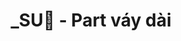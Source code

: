 ---
layout: album
resource: instagram
title: "_SU🎀 - Part váy dài"
description: "Instagram album of _SU🎀, part váy dài.</br> Username: _sulyu"
active: gallery
album-title: "_SU🎀"
images:
  - image_path: sulyu/váy dài/20231228_144310_412682035_1564341061038417_5981571753122385915_n.jpg
  - image_path: sulyu/váy dài/20231228_144310_412686052_204413525998564_2566919042033441026_n.jpg
  - image_path: sulyu/váy dài/20231228_144310_412734879_330272543178133_7691838010640881570_n.jpg
  - image_path: sulyu/váy dài/20231228_144310_412761970_745743393580514_4007444896273768790_n.jpg
  - image_path: sulyu/váy dài/20231228_144310_413376644_740851937932819_8557199890143659825_n.jpg
  - image_path: sulyu/váy dài/20240123_155632_420641047_906869651062702_3456706702589696467_n.jpg
  - image_path: sulyu/váy dài/20240123_155632_420650825_3558254101157153_8968692473428690661_n.jpg
  - image_path: sulyu/váy dài/20240123_155632_420962580_367793275853362_6143009414710879425_n.jpg
  - image_path: sulyu/váy dài/20240709_121222_450410336_500774485798320_8009201767191714764_n.jpg
  - image_path: sulyu/váy dài/20240709_121222_450424499_462839546680015_6195906865479446279_n.jpg
  - image_path: sulyu/váy dài/20240709_121222_450427379_1860071017832465_7791508203550444328_n.jpg
  - image_path: sulyu/váy dài/20240709_121222_450437431_358014373989023_1609853607155993905_n.jpg
  - image_path: sulyu/váy dài/20240709_121222_450457644_1008615740655462_1148864884799188223_n.jpg
  - image_path: sulyu/váy dài/20240709_121222_450525051_457832953771302_6284016626027239943_n.jpg
  - image_path: sulyu/váy dài/20240709_121222_450531275_833781351676522_839710268761415553_n.jpg
  - image_path: sulyu/váy dài/20250301_184623_481928538_18381642157138827_5659286263444654364_n.jpg
  - image_path: sulyu/váy dài/20250301_184623_482175581_18381642127138827_7612384927286689711_n.jpg
  - image_path: sulyu/váy dài/20250301_184623_482350333_18381642118138827_1010420124542735148_n.jpg
  - image_path: sulyu/váy dài/20250301_184623_482668294_18381642136138827_2735298429737268376_n.jpg
  - image_path: sulyu/váy dài/snaptik_7425520030961470728_0.jpeg
  - image_path: sulyu/váy dài/snaptik_7425520030961470728_1.jpeg
  - image_path: sulyu/váy dài/snaptik_7425520030961470728_2.jpeg
  - image_path: sulyu/váy dài/snaptik_7425520030961470728_3.jpeg
  - image_path: sulyu/váy dài/snaptik_7425520030961470728_4.jpeg
  - image_path: sulyu/váy dài/snaptik_7425520030961470728_5.jpeg
  - image_path: sulyu/váy dài/snaptik_7428899931051674901_0.jpeg
  - image_path: sulyu/váy dài/snaptik_7428899931051674901_1.jpeg
  - image_path: sulyu/váy dài/snaptik_7428899931051674901_2.jpeg
  - image_path: sulyu/váy dài/snaptik_7428899931051674901_3.jpeg
  - image_path: sulyu/váy dài/snaptik_7446312370663623944_0.jpeg
  - image_path: sulyu/váy dài/snaptik_7446312370663623944_1.jpeg
  - image_path: sulyu/váy dài/snaptik_7446312370663623944_2.jpeg
  - image_path: sulyu/váy dài/snaptik_7446312370663623944_3.jpeg
  - image_path: sulyu/váy dài/snaptik_7446312370663623944_4.jpeg
  - image_path: sulyu/váy dài/snaptik_7446312370663623944_5.jpeg
  - image_path: sulyu/váy dài/snaptik_7489688974714359046_0.jpeg
  - image_path: sulyu/váy dài/snaptik_7489688974714359046_1.jpeg
  - image_path: sulyu/váy dài/snaptik_7489688974714359046_2.jpeg
  - image_path: sulyu/váy dài/snaptik_7489688974714359046_3.jpeg
  - image_path: sulyu/váy dài/snaptik_7495221425528179976_0.jpeg
  - image_path: sulyu/váy dài/snaptik_7495221425528179976_1.jpeg
---